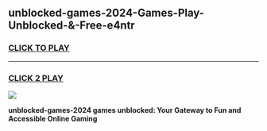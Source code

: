 
## unblocked-games-2024-Games-Play-Unblocked-&-Free-e4ntr
<h3>
<a href="https://premium76.site?title=unblocked-games-2024&ref=24A">CLICK TO PLAY</a></h3>
<hr>

<h3>
<a href="https://premium76.site?title=unblocked-games-2024&ref=24A">CLICK 2 PLAY</a>
  
</h3>

<a href="https://premium76.site?title=unblocked-games-2024&ref=24A"><img src="https://clearcache.store/games.png"></a>


**unblocked-games-2024 games unblocked: Your Gateway to Fun and Accessible Online Gaming**
